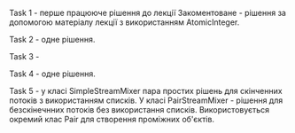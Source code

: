 Task 1 - перше працююче рішення до лекції
        Закоментоване - рішення за допомогою матеріалу лекції з використанням AtomicInteger.

Task 2 -  одне рішення.

Task 3 - 

Task 4 - одне рішення.

Task 5 - у класі SimpleStreamMixer пара простих рішень для скінченних потоків з використанням списків.
        У класі PairStreamMixer - рішення для безскінечнних потоків без використання списків. 
        Використовується окремий клас Pair для створення проміжних об'єктів.